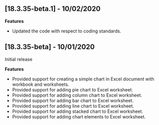 ## [18.3.35-beta.1] - 10/02/2020

**Features**
* Updated the code with respect to coding standards.

## [18.3.35-beta] - 10/01/2020

Initial release

**Features** 
* Provided support for creating a simple chart in Excel document with workbook and worksheets.
* Provided support for adding pie chart to Excel worksheet.
* Provided support for adding column chart to Excel worksheet.
* Provided support for adding bar chart to Excel worksheet.
* Provided support for adding line chart to Excel worksheet.
* Provided support for adding stacked chart to Excel worksheet.
* Provided support for adding chart elements to Excel worksheet.